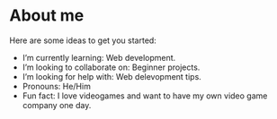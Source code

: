 # About me


Here are some ideas to get you started:

-  I’m currently learning: Web development.
-  I’m looking to collaborate on: Beginner projects.
-  I’m looking for help with: Web delevopment tips.
-  Pronouns: He/Him
-  Fun fact: I love videogames and want to have my own video game company one day.

